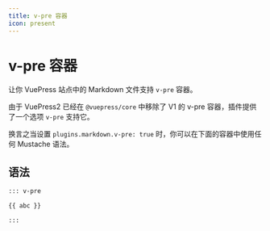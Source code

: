 ```yaml
---
title: v-pre 容器
icon: present
---
```


<!-- more -->
# v-pre 容器
让你 VuePress 站点中的 Markdown 文件支持 `v-pre` 容器。

由于 VuePress2 已经在 `@vuepress/core` 中移除了 V1 的 v-pre 容器，插件提供了一个选项 `v-pre` 支持它。

换言之当设置 `plugins.markdown.v-pre: true` 时，你可以在下面的容器中使用任何 Mustache 语法。

## 语法
```md
::: v-pre

{{ abc }}

:::
```
